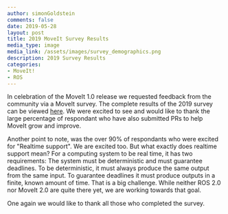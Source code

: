 ```yaml
---
author: simonGoldstein
comments: false
date: 2019-05-28
layout: post
title: 2019 MoveIt Survey Results
media_type: image
media_link: /assets/images/survey_demographics.png
description: 2019 Survey Results
categories:
- MoveIt!
- ROS
---
```


In celebration of the MoveIt 1.0 release we requested feedback from the community via a MoveIt survey. The complete results of the 2019 survey can be viewed [here](/assets/pdfs/2019/moveit_2019_survey.pdf). We were excited to see and would like to thank the large percentage of respondant who have also submitted PRs to help MoveIt grow and improve.

Another point to note, was the over 90% of respondants who were excited for "Realtime support". We are excited too. But what exactly does realtime support mean? For a computing system to be real time, it has two requirements: The system must be deterministic and must guarantee deadlines.
To be deterministic, it must always produce the same output from the same input. To guarantee deadlines it must produce outputs in a finite, known amount of time. That is a big challenge. While neither ROS 2.0 nor MoveIt 2.0 are quite there yet, we are working towards that goal.

One again we would like to thank all those who completed the survey.
